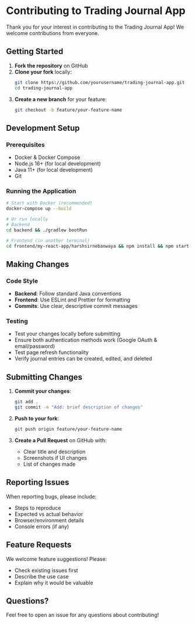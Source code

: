 # Contributing to Trading Journal App

Thank you for your interest in contributing to the Trading Journal App! We welcome contributions from everyone.

## Getting Started

1. **Fork the repository** on GitHub
2. **Clone your fork** locally:
   ```bash
   git clone https://github.com/yourusername/trading-journal-app.git
   cd trading-journal-app
   ```
3. **Create a new branch** for your feature:
   ```bash
   git checkout -b feature/your-feature-name
   ```

## Development Setup

### Prerequisites
- Docker & Docker Compose
- Node.js 16+ (for local development)
- Java 11+ (for local development)
- Git

### Running the Application
```bash
# Start with Docker (recommended)
docker-compose up --build

# Or run locally
# Backend
cd backend && ./gradlew bootRun

# Frontend (in another terminal)
cd frontend/my-react-app/harshsirnebanwaya && npm install && npm start
```

## Making Changes

### Code Style
- **Backend**: Follow standard Java conventions
- **Frontend**: Use ESLint and Prettier for formatting
- **Commits**: Use clear, descriptive commit messages

### Testing
- Test your changes locally before submitting
- Ensure both authentication methods work (Google OAuth & email/password)
- Test page refresh functionality
- Verify journal entries can be created, edited, and deleted

## Submitting Changes

1. **Commit your changes**:
   ```bash
   git add .
   git commit -m "Add: brief description of changes"
   ```

2. **Push to your fork**:
   ```bash
   git push origin feature/your-feature-name
   ```

3. **Create a Pull Request** on GitHub with:
   - Clear title and description
   - Screenshots if UI changes
   - List of changes made

## Reporting Issues

When reporting bugs, please include:
- Steps to reproduce
- Expected vs actual behavior
- Browser/environment details
- Console errors (if any)

## Feature Requests

We welcome feature suggestions! Please:
- Check existing issues first
- Describe the use case
- Explain why it would be valuable

## Questions?

Feel free to open an issue for any questions about contributing!
